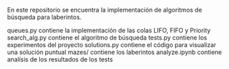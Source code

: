 En este repositorio se encuentra la implementación de algoritmos de búsqueda para laberintos. 

queues.py contiene la implementación de las colas LIFO, FIFO y Priority 
search_alg.py contiene el algoritmo de búsqueda
tests.py contiene los experimentos del proyecto
solutions.py contiene el código para visualizar una solución puntual
mazes/ contiene los laberintos
analyze.ipynb contiene analísis de los resultados de los tests